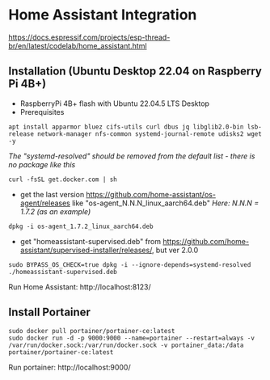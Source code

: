 # Home Assistant Integration
https://docs.espressif.com/projects/esp-thread-br/en/latest/codelab/home_assistant.html  

## Installation (Ubuntu Desktop 22.04 on Raspberry Pi 4B+)
- RaspberryPi 4B+ flash with Ubuntu 22.04.5 LTS Desktop
- Prerequisites
~~~
apt install apparmor bluez cifs-utils curl dbus jq libglib2.0-bin lsb-release network-manager nfs-common systemd-journal-remote udisks2 wget -y
~~~
*The "systemd-resolved" should be removed from the default list - there is no package like this*
~~~
curl -fsSL get.docker.com | sh
~~~
- get the last version https://github.com/home-assistant/os-agent/releases like "os-agent_N.N.N_linux_aarch64.deb"
*Here: N.N.N = 1.7.2 (as an example)*
~~~
dpkg -i os-agent_1.7.2_linux_aarch64.deb
~~~
- get "homeassistant-supervised.deb" from https://github.com/home-assistant/supervised-installer/releases/, but ver 2.0.0
~~~
sudo BYPASS_OS_CHECK=true dpkg -i --ignore-depends=systemd-resolved ./homeassistant-supervised.deb
~~~
Run Home Assistant: http://localhost:8123/  

## Install Portainer
~~~
sudo docker pull portainer/portainer-ce:latest
sudo docker run -d -p 9000:9000 --name=portainer --restart=always -v /var/run/docker.sock:/var/run/docker.sock -v portainer_data:/data portainer/portainer-ce:latest
~~~
Run portainer: http://localhost:9000/  

